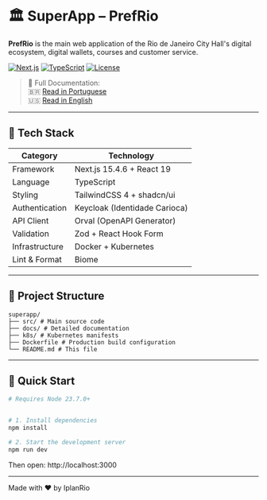 # 🏛️ SuperApp – PrefRio

**PrefRio** is the main web application of the Rio de Janeiro City Hall's digital ecosystem, digital wallets, courses and customer service.

[![Next.js](https://img.shields.io/badge/Next.js-15.4.6-black)](https://nextjs.org/)
[![TypeScript](https://img.shields.io/badge/TypeScript-5.x-blue)](https://www.typescriptlang.org/)
[![License](https://img.shields.io/badge/license-MIT-green.svg)](LICENSE)

> 📘 Full Documentation:  
> 🇧🇷 [Read in Portuguese](./docs/pt-br/README.pt.md)  
> 🇺🇸 [Read in English](./docs/en-us/README.en.md)

---

## 🚀 Tech Stack

| Category       | Technology                    |
| -------------- | ----------------------------- |
| Framework      | Next.js 15.4.6 + React 19     |
| Language       | TypeScript                    |
| Styling        | TailwindCSS 4 + shadcn/ui     |
| Authentication | Keycloak (Identidade Carioca) |
| API Client     | Orval (OpenAPI Generator)     |
| Validation     | Zod + React Hook Form         |
| Infrastructure | Docker + Kubernetes           |
| Lint & Format  | Biome                         |

---

## 🧩 Project Structure

```
superapp/
├── src/ # Main source code
├── docs/ # Detailed documentation
├── k8s/ # Kubernetes manifests
├── Dockerfile # Production build configuration
└── README.md # This file
```

---

## 🧠 Quick Start

```bash
# Requires Node 23.7.0+


# 1. Install dependencies
npm install

# 2. Start the development server
npm run dev
```

Then open: http://localhost:3000

---

Made with ❤️ by IplanRio
